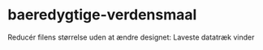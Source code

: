 # baeredygtige-verdensmaal
Reducér filens størrelse uden at ændre designet: Laveste datatræk vinder
